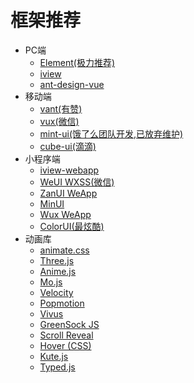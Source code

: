 # 框架推荐
+ PC端
  + [Element(极力推荐)](https://element.eleme.cn/#/zh-CN/component/installation)
  + [iview](https://www.iviewui.com/docs/guide/install)
  + [ant-design-vue](https://vue.ant.design/docs/vue/introduce/)
+ 移动端
  + [vant(有赞)](https://youzan.github.io/vant/#/zh-CN/intro)
  + [vux(微信)](https://doc.vux.li/zh-CN/)
  + [mint-ui(饿了么团队开发,已放弃维护)](http://mint-ui.github.io/docs/#/)
  + [cube-ui(滴滴)](https://didi.github.io/cube-ui/#/zh-CN/docs/quick-start)
+ 小程序端
  + [iview-webapp](https://weapp.iviewui.com/docs/guide/start)
  + [WeUI WXSS(微信)](https://github.com/Tencent/weui-wxss)
  + [ZanUI WeApp](https://github.com/youzan/zanui-weapp)
  + [MinUI](https://github.com/meili/minui)
  + [Wux WeApp](https://github.com/wux-weapp/wux-weapp)
  + [ColorUI(最炫酷)](https://github.com/weilanwl/ColorUI)
+ 动画库
  + [animate.css](https://daneden.github.io/animate.css/)
  + [Three.js](https://github.com/mrdoob/three.js/)
  + [Anime.js](https://github.com/juliangarnier/anime)
  + [Mo.js](https://github.com/legomushroom/mojs)
  + [Velocity](https://github.com/julianshapiro/velocity)
  + [Popmotion](https://github.com/popmotion/popmotion)
  + [Vivus](https://github.com/maxwellito/vivus)
  + [GreenSock JS](https://github.com/greensock/GreenSock-JS)
  + [Scroll Reveal](https://github.com/scrollreveal/scrollreveal)
  + [Hover (CSS)](https://github.com/IanLunn/Hover)
  + [Kute.js](https://github.com/thednp/kute.js/)
  + [Typed.js](https://github.com/mattboldt/typed.js)